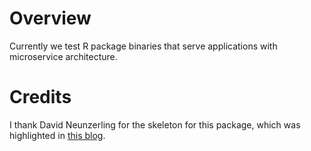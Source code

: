 # Overview

Currently we test R package binaries that serve applications with microservice
architecture.

# Credits

I thank David Neunzerling for the skeleton for this package, which was 
highlighted in 
[this blog](https://mdneuzerling.com/post/some-dockerfiles-for-building-r-package-binaries/).